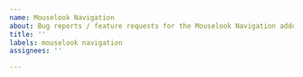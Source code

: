 ```yaml
---
name: Mouselook Navigation
about: Bug reports / feature requests for the Mouselook Navigation addon
title: ''
labels: mouselook navigation
assignees: ''

---
```



